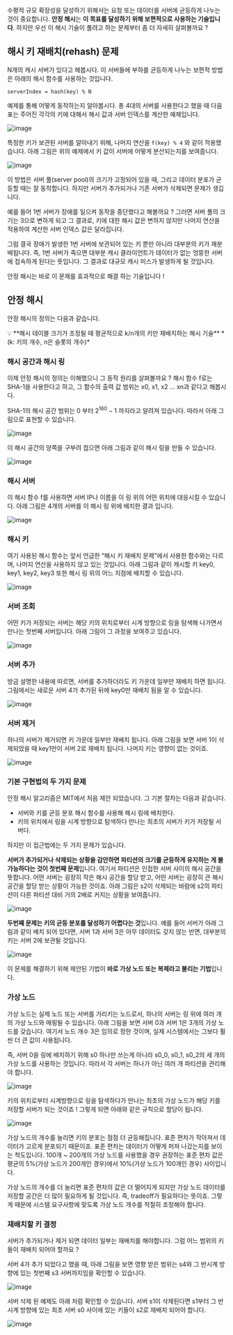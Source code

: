 수평적 규모 확장성을 달성하기 위해서는 요청 또는 데이터를 서버에 균등하게 나누는 것이 중요합니다. **안정 해시**는 **이 목표를 달성하기 위해 보편적으로 사용하는 기술입니다**. 하지만 우선 이 해시 기술이 풀려고 하는 문제부터 좀 더 자세히 살펴볼까요 ?

## 해시 키 재배치(rehash) 문제

N개의 캐시 서버가 있다고 해봅시다. 이 서버들에 부하를 균등하게 나누는 보편적 방법은 아래의 해시 함수를 사용하는 것입니다.

`serverIndex = hash(key) % N`

예제를 통해 어떻게 동작하는지 알아봅시다. 총 4대의 서버를 사용한다고 했을 때 다음 표는 주어진 각각의 키에 대해서 해시 값과 서버 인덱스를 계산한 예제입니다.

![image](https://github.com/SPRING-STUDY-2023/System-Design-Interview/assets/68415644/0e22fca3-01ab-42a4-be70-eb076a124eba)


특정한 키가 보관된 서버를 알아내기 위해, 나머지 연산을 `f(key) % 4` 와 같이 적용했습니다. 아래 그림은 위의 예제에서 키 값이 서버에 어떻게 분산되는지를 보여줍니다.

![image](https://github.com/SPRING-STUDY-2023/System-Design-Interview/assets/68415644/10ac2d1e-60bf-4090-be55-1783b15508c8)


이 방법은 서버 풀(server pool)의 크기가 고정되어 있을 때, 그리고 데이터 분포가 균등할 때는 잘 동작합니다. 하지만 서버가 추가되거나 기존 서버가 삭제되면 문제가 생깁니다. 

예를 들어 1번 서버가 장애를 일으켜 동작을 중단했다고 해볼까요 ? 그러면 서버 풀의 크기는 3으로 변하게 되고 그 결과로, 키에 대한 해시 값은 변하지 않지만 나머지 연산을 적용하여 계산한 서버 인덱스 값은 달라집니다.

그럼 결국 장애가 발생한 1번 서버에 보관되어 있는 키 뿐만 아니라 대부분의 키가 재분배됩니다. 즉, 1번 서버가 죽으면 대부분 캐시 클라이언트가 데이터가 없는 엉뚱한 서버에 접속하게 된다는 뜻입니다. 그 결과로 대규모 캐시 미스가 발생하게 될 것입니다.

안정 해시는 바로 이 문제를 효과적으로 해결 하는 기술입니다 !

## 안정 해시

안정 해시의 정의는 다음과 같습니다.

<aside>
💡 **해시 테이블 크기가 조정될 때 평균적으로 k/n개의 키만 재배치하는 해시 기술**
*(k: 키의 개수, n은 슬롯의 개수)*

</aside>

### 해시 공간과 해시 링

이제 안정 해시의 정의는 이해했으니 그 동작 원리를 살펴볼까요 ? 해시 함수 f로는 SHA-1을 사용한다고 하고, 그 함수의 출력 값 범위는 x0, x1, x2 … xn과 같다고 해봅시다.

SHA-1의 해시 공간 범위는 $0$ 부터 $2^{160}-1$ 까지라고 알려져 있습니다. 따라서 아래 그림으로 표현할 수 있습니다.

![image](https://github.com/SPRING-STUDY-2023/System-Design-Interview/assets/68415644/b73fe328-ed46-4058-9ae8-38009d34d6d9)


이 해시 공간의 양쪽을 구부려 접으면 아래 그림과 같이 해시 링을 만들 수 있습니다.

![image](https://github.com/SPRING-STUDY-2023/System-Design-Interview/assets/68415644/740acbfa-a7fa-4a99-a54e-193d3e00c7b0)


### 해시 서버

이 해시 함수 f를 사용하면 서버 IP나 이름을 이 링 위의 어떤 위치에 대응시킬 수 있습니다. 아래 그림은 4개의 서버를 이 해시 링 위에 배치한 결과 입니다.

![image](https://github.com/SPRING-STUDY-2023/System-Design-Interview/assets/68415644/32c26876-f36f-49e2-8734-295ccf37a0b7)


### 해시 키

여기 사용된 해시 함수는 앞서 언급한 “해시 키 재배치 문제”에서 사용한 함수와는 다르며, 나머지 연산을 사용하지 않고 있는 것입니다. 아래 그림과 같이 캐시할 키 key0, key1, key2, key3 또한 해시 링 위의 어느 지점에 배치할 수 있습니다.

![image](https://github.com/SPRING-STUDY-2023/System-Design-Interview/assets/68415644/fcd32a2e-01b6-45f5-ab16-e385d0c9c783)


### 서버 조회

어떤 키가 저장되는 서버는 해당 키의 위치로부터 시계 방향으로 링을 탐색해 나가면서 만나는 첫번째 서버입니다. 아래 그림이 그 과정을 보여주고 있습니다.

![image](https://github.com/SPRING-STUDY-2023/System-Design-Interview/assets/68415644/bbb590ea-94bf-4049-afa8-e2a16e474a7a)


### 서버 추가

방금 설명한 내용에 따르면, 서버를 추가하더라도 키 가운데 일부만 재배치 하면 됩니다. 그림에서는 새로운 서버 4가 추가된 뒤에 key0만 재배치 됨을 알 수 있습니다.

![image](https://github.com/SPRING-STUDY-2023/System-Design-Interview/assets/68415644/87f01141-1a97-45d0-941f-d09b55da70fe)


### 서버 제거

하나의 서버가 제거되면 키 가운데 일부만 재배치 됩니다. 아래 그림을 보면 서버 1이 삭제되었을 때 key1만이 서버 2로 재배치 됩니다. 나머지 키는 영향이 없는 것이죠.

![image](https://github.com/SPRING-STUDY-2023/System-Design-Interview/assets/68415644/2a183982-dd76-4069-86ee-4c01f0e6df37)


### 기본 구현법의 두 가지 문제

안정 해시 알고리즘은 MIT에서 처음 제안 되었습니다. 그 기본 절차는 다음과 같습니다.

- 서버와 키를 균등 분포 해시 함수를 사용해 해시 링에 배치한다.
- 키의 위치에서 링을 시계 방향으로 탐색하다 만나는 최초의 서버가 키가 저장될 서버다.

하지만 이 접근법에는 두 가지 문제가 있습니다. 

**서버가 추가되거나 삭제되는 상황을 감안하면 파티션의 크기를 균등하게 유지하는 게 불가능하다는 것이 첫번째 문제**입니다. 여기서 파티션은 인접한 서버 사이의 해시 공간을 뜻합니다. 어떤 서버는 굉장히 작은 해시 공간을 할당 받고, 어떤 서버는 굉장히 큰 해시 공간을 할당 받는 상황이 가능한 것이죠. 아래 그림은 s2이 삭제되는 바람에 s2의 파티션이 다른 파티션 대비 거의 2배로 커지는 상황을 보여줍니다.

![image](https://github.com/SPRING-STUDY-2023/System-Design-Interview/assets/68415644/49f7672a-df18-4a24-a3df-36afbac4f579)


**두번째 문제는 키의 균등 분포를 달성하기 어렵다는 것**입니다. 예를 들어 서버가 아래 그림과 같이 배치 되어 있다면, 서버 1과 서버 3은 아무 데이터도 갖지 않는 반면, 대부분의 키는 서버 2에 보관될 것입니다.

![image](https://github.com/SPRING-STUDY-2023/System-Design-Interview/assets/68415644/f6cfc5a2-445a-46bd-9ca5-16939f230138)


이 문제를 해결하기 위해 제안된 기법이 **바로 가상 노드 또는 복제라고 불리는 기법**입니다.

### 가상 노드

가상 노드는 실제 노드 또는 서버를 가리키는 노드로서, 하나의 서버는 링 위에 여러 개의 가상 노드와 매핑될 수 있습니다. 아래 그림을 보면 서버 0과 서버 1은 3개의 가상 노드를 갖습니다. 여기서 노드 개수 3은 임의로 정한 것이며, 실제 시스템에서는 그보다 훨씬 더 큰 값이 사용됩니다.

즉, 서버 0을 링에 배치하기 위해 s0 하나만 쓰는게 아니라 s0_0, s0_1, s0_2의 세 개의 가상 노드를 사용하는 것입니다. 따라서 각 서버는 하나가 아닌 여러 개 파티션을 관리해야 합니다.

![image](https://github.com/SPRING-STUDY-2023/System-Design-Interview/assets/68415644/302136fe-5b69-4a87-af84-787d74bf05d0)


키의 위치로부터 시계방향으로 링을 탐색하다가 만나는 최초의 가상 노드가 해당 키를 저장할 서버가 되는 것이죠 ! 그렇게 되면 아래와 같은 규칙으로 할당이 됩니다.

![image](https://github.com/SPRING-STUDY-2023/System-Design-Interview/assets/68415644/ae339946-7cb2-4649-82ff-e67a20de7702)


가상 노드의 개수를 늘리면 키의 분포는 점점 더 균등해집니다. 표준 편차가 작아져서 데이터가 고르게 분포되기 때문이죠. 표준 편차는 데이터가 어떻게 퍼져 나갔는지를 보이는 척도입니다. 100개 ~ 200개의 가상 노드를 사용했을 경우 권장하는 표준 편차 값은 평균의 5%(가상 노드가 200개인 경우)에서 10%(가상 노드가 100개인 경우) 사이입니다.

가상 노드의 개수를 더 늘리면 표준 편차의 값은 더 떨어지게 되지만 가상 노드 데이터를 저장할 공간은 더 많이 필요하게 될 것입니다. 즉, tradeoff가 필요하다는 뜻이죠. 그렇게 때문에 시스템 요구사항에 맞도록 가상 노드 개수를 적절히 조정해야 합니다.

### 재배치할 키 결정

서버가 추가되거나 제거 되면 데이터 일부는 재배치를 해야합니다. 그럼 어느 범위의 키들이 재배치 되어야 할까요 ?

서버 4가 추가 되었다고 했을 때, 아래 그림을 보면 영향 받은 범위는 s4와 그 반시계 방향에 있는 첫번째 s3 서버까지임을 확인할 수 있습니다.

![image](https://github.com/SPRING-STUDY-2023/System-Design-Interview/assets/68415644/23177250-bb6d-49a1-9fcf-87e6fbe2926f)


서버 삭제 된 예제도 아래 처럼 확인할 수 있습니다. 서버 s1이 삭제된다면 s1부터 그 반시계 방향에 있는 최초 서버 s0 사이에 있는 키들이 s2로 재배치 되어야 합니다.

![image](https://github.com/SPRING-STUDY-2023/System-Design-Interview/assets/68415644/e9f2b8c7-92b6-468f-afd2-267d3a9f8e81)
